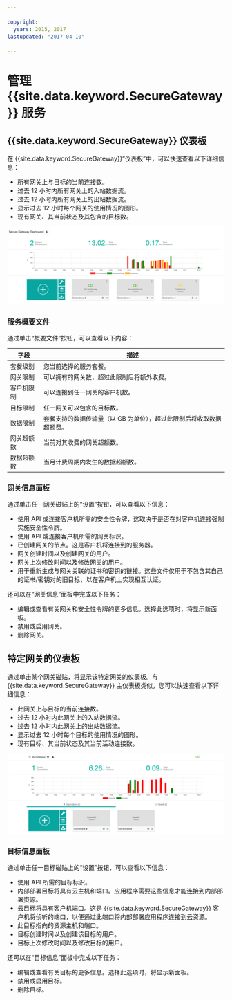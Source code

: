 ```yaml
---

copyright:
  years: 2015, 2017
lastupdated: "2017-04-10"

---
```


# 管理 {{site.data.keyword.SecureGateway}} 服务

## {{site.data.keyword.SecureGateway}} 仪表板
在 {{site.data.keyword.SecureGateway}}“仪表板”中，可以快速查看以下详细信息：

- 所有网关上与目标的当前连接数。
- 过去 12 小时内所有网关上的入站数据流。
- 过去 12 小时内所有网关上的出站数据流。
- 显示过去 12 小时每个网关的使用情况的图形。
- 现有网关、其当前状态及其包含的目标数。

![显示使用情况的 {{site.data.keyword.SecureGateway}}“仪表板”](./images/dashboardUsage.png?raw=true "显示使用情况的 {{site.data.keyword.SecureGateway}}“仪表板”")

### 服务概要文件
通过单击“概要文件”按钮，可以查看以下内容：

字段|描述
-- | --
套餐级别|您当前选择的服务套餐。
网关限制|可以拥有的网关数，超过此限制后将额外收费。
客户机限制|可以连接到任一网关的客户机数。
目标限制|任一网关可以包含的目标数。
数据限制|套餐支持的数据传输量（以 GB 为单位），超过此限制后将收取数据超额费。
网关超额数|当前对其收费的网关超额数。
数据超额数|当月计费周期内发生的数据超额数。

### 网关信息面板
通过单击任一网关磁贴上的“设置”按钮，可以查看以下信息：

- 使用 API 或连接客户机所需的安全性令牌，这取决于是否在对客户机连接强制实施安全性令牌。
- 使用 API 或连接客户机所需的网关标识。
- 已创建网关的节点。这是客户机将连接到的服务器。
- 网关创建时间以及创建网关的用户。
- 网关上次修改时间以及修改网关的用户。
- 用于重新生成与网关关联的证书和密钥的链接。这些文件仅用于不包含其自己的证书/密钥对的旧目标，以在客户机上实现相互认证。

还可以在“网关信息”面板中完成以下任务：

- 编辑或查看有关网关和安全性令牌的更多信息。选择此选项时，将显示新面板。
- 禁用或启用网关。
- 删除网关。

## 特定网关的仪表板
通过单击某个网关磁贴，将显示该特定网关的仪表板。与 {{site.data.keyword.SecureGateway}} 主仪表板类似，您可以快速查看以下详细信息：

- 此网关上与目标的当前连接数。
- 过去 12 小时内此网关上的入站数据流。
- 过去 12 小时内此网关上的出站数据流。
- 显示过去 12 小时每个目标的使用情况的图形。
- 现有目标、其当前状态及其当前活动连接数。

![特定网关的仪表板](./images/viewGateway.png?raw=true "特定网关的仪表板")

### 目标信息面板
通过单击任一目标磁贴上的“设置”按钮，可以查看以下信息：

- 使用 API 所需的目标标识。
- 内部部署目标将具有云主机和端口。应用程序需要这些信息才能连接到内部部署资源。
- 云目标将具有客户机端口。这是 {{site.data.keyword.SecureGateway}} 客户机将侦听的端口，以便通过此端口将内部部署应用程序连接到云资源。
- 此目标指向的资源主机和端口。
- 目标创建时间以及创建该目标的用户。
- 目标上次修改时间以及修改目标的用户。

还可以在“目标信息”面板中完成以下任务：

- 编辑或查看有关目标的更多信息。选择此选项时，将显示新面板。
- 禁用或启用目标。
- 删除目标。
